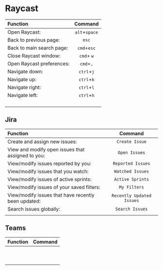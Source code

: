 # Raycast
| Function                  | Command       |
|:--------------------------|:-------------:|
| Open Raycast:             | `alt`+`space` |
| Back to previous page:    | `esc`         |
| Back to main search page: | `cmd`+`esc`   |
| Close Raycast window:     | `cmd`+ `w`    |
| Open Raycast preferences: | `cmd`+`,`     |
| Navigate down:            | `ctrl`+`j`    |
| Navigate up:              | `ctrl`+`k`    |
| Navigate right:           | `ctrl`+`l`    |
| Navigate left:            | `ctrl`+`h`    |
|||
|||
|||
|||

## Jira
| Function                                            | Command                   |
|:----------------------------------------------------|:-------------------------:|
| Create and assign new issues:                       | `Create Issue`            |
| View and modify open issues that assigned to you:   | `Open Issues`             |
| View/modify issues reported by you:                 | `Reported Issues`         |
| View/modify issues that you watch:                  | `Watched Issues`          |
| View/modify issues of active sprints:               | `Active Sprints`          |
| View/modify issues of your saved filters:           | `My Filters`              |
| View/modify issues that have recently been updated: | `Recently Updated Issues` |
| Search issues globally:                             | `Search Issues`           |
|||


## Teams
| Function | Command |
|:-----|:------:|
|||
|||
|||
|||
|||
|||
|||
|||
|||
|||












